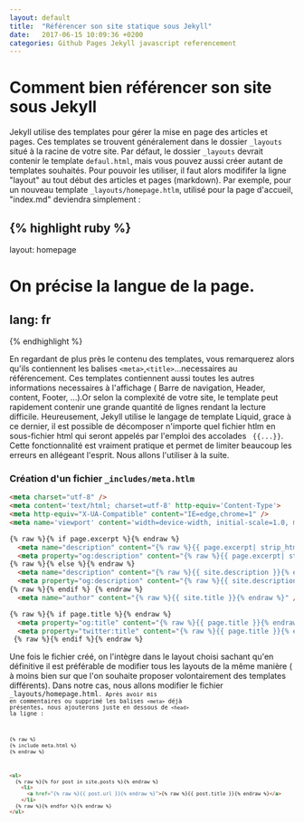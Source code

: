 ```yaml
---
layout: default
title:  "Référencer son site statique sous Jekyll"
date:   2017-06-15 10:09:36 +0200
categories: Github Pages Jekyll javascript referencement
---
```




<h1>Comment bien référencer son site sous Jekyll</h1>

Jekyll utilise des templates  pour gérer la mise en page des articles et pages. Ces templates se trouvent généralement dans le dossier <code>_layouts</code> situé à la racine de votre site.
Par défaut, le dossier <code>_layouts</code>  devrait contenir le template <code>defaul.html</code>, mais vous pouvez aussi créer autant de templates souhaités. Pour pouvoir les utiliser, il faut alors modififer la ligne "layout" au tout début des articles et pages (markdown). Par exemple, pour un nouveau template <code>_layouts/homepage.htlm</code>, utilisé pour la page d'accueil, "index.md" deviendra simplement :

{% highlight ruby %}
---


layout: homepage
# On précise la langue de la page.
lang: fr
---

{% endhighlight %}


En regardant de plus près le contenu des templates, vous remarquerez alors qu'ils contiennent les balises `<meta>`,`<title>`...necessaires au référencement. Ces templates contiennent aussi toutes les autres informations necessaires à l'affichage ( Barre de navigation, Header, content, Footer, ...).Or selon la complexité de votre site, le template peut rapidement contenir une grande quantité de lignes rendant la lecture difficile. Heureusement, Jekyll utilise le langage de template Liquid, grace à ce dernier, il est possible de décomposer n'importe quel fichier htlm en sous-fichier html qui seront appelés par l'emploi des accolades <code> {{...}}</code>. Cette fonctionnalité est vraiment pratique et permet de limiter beaucoup les erreurs en allégeant l'esprit. Nous allons l'utiliser à la suite.

<h3> Création d'un fichier <code>_includes/meta.htlm </code>  </h3>

```html
<meta charset="utf-8" />
<meta content='text/html; charset=utf-8' http-equiv='Content-Type'>
<meta http-equiv="X-UA-Compatible" content="IE=edge,chrome=1" />
<meta name='viewport' content='width=device-width, initial-scale=1.0, maximum-scale=1.0'>

{% raw %}{% if page.excerpt %}{% endraw %}
  <meta name="description" content="{% raw %}{{ page.excerpt| strip_html }}{% endraw %}" />
  <meta property="og:description" content="{% raw %}{{ page.excerpt| strip_html }}{% endraw %}" />
{% raw %}{% else %}{% endraw %}
  <meta name="description" content="{% raw %}{{ site.description }}{% endraw %}">
  <meta property="og:description" content="{% raw %}{{ site.description }}{% endraw %}" />
{% raw %}{% endif %} {% endraw %}
  <meta name="author" content="{% raw %}{{ site.title }}{% endraw %}" />

{% raw %}{% if page.title %}{% endraw %}
  <meta property="og:title" content="{% raw %}{{ page.title }}{% endraw %}" />
  <meta property="twitter:title" content="{% raw %}{{ page.title }}{% endraw %}" />
 {% raw %}{% endif %}{% endraw %}
```


Une fois le fichier créé, on l'intègre dans le layout choisi sachant qu'en définitive il est préférable de modifier tous les layouts de la même manière ( à moins bien sur que l'on souhaite proposer volontairement des templates différents).
Dans notre cas, nous allons modifier le fichier <code>_layouts/homepage.html<code>. Après avoir mis en commentaires ou supprimé les balises `<meta>` déjà présentes, nous ajouterons juste en dessous de `<head>` la ligne : 

```html
{% raw %}
{% include meta.html %}
{% endraw %}
```

```html
<ul>
  {% raw %}{% for post in site.posts %}{% endraw %}
    <li>
      <a href="{% raw %}{{ post.url }}{% endraw %}">{% raw %}{{ post.title }}{% endraw %}</a>
    </li>
  {% raw %}{% endfor %}{% endraw %}
</ul>
```